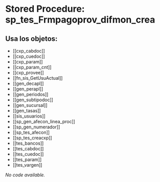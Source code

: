 # Stored Procedure: sp_tes_Frmpagoprov_difmon_crea

## Usa los objetos:
- [[cxp_cabdoc]]
- [[cxp_cuedoc]]
- [[cxp_param]]
- [[cxp_param_cnt]]
- [[cxp_provee]]
- [[fn_sis_GetUsuActual]]
- [[gen_decapl]]
- [[gen_perapl]]
- [[gen_periodos]]
- [[gen_subtipodoc]]
- [[gen_sucursal]]
- [[gen_tasas]]
- [[sis_usuarios]]
- [[sp_gen_afecon_linea_proc]]
- [[sp_gen_numerador]]
- [[sp_tes_afecon]]
- [[sp_tes_creacxp]]
- [[tes_bancos]]
- [[tes_cabdoc]]
- [[tes_cuedoc]]
- [[tes_param]]
- [[tes_vargen]]

*No code available.*
